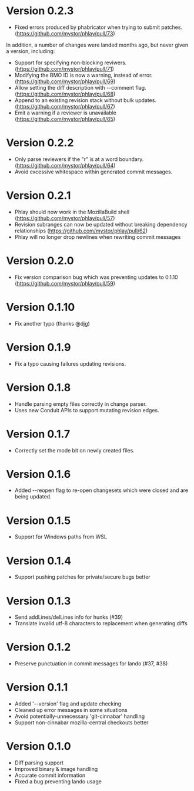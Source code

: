 # Version 0.2.3

* Fixed errors produced by phabricator when trying to submit patches. (https://github.com/mystor/phlay/pull/73)

In addition, a number of changes were landed months ago, but never given a
version, including:

* Support for specifying non-blocking reviwers. (https://github.com/mystor/phlay/pull/71)
* Modifying the BMO ID is now a warning, instead of error. (https://github.com/mystor/phlay/pull/69)
* Allow setting the diff description with --comment flag. (https://github.com/mystor/phlay/pull/68)
* Append to an existing revision stack without bulk updates. (https://github.com/mystor/phlay/pull/67)
* Emit a warning if a reviewer is unavailable (https://github.com/mystor/phlay/pull/65)

# Version 0.2.2

* Only parse reviewers if the "r" is at a word boundary. (https://github.com/mystor/phlay/pull/64)
* Avoid excessive whitespace within generated commit messages.

# Version 0.2.1

* Phlay should now work in the MozillaBuild shell (https://github.com/mystor/phlay/pull/57)
* Revision subranges can now be updated without breaking dependency relationships (https://github.com/mystor/phlay/pull/62)
* Phlay will no longer drop newlines when rewriting commit messages

# Version 0.2.0

* Fix version comparison bug which was preventing updates to 0.1.10 (https://github.com/mystor/phlay/pull/59)

# Version 0.1.10

* Fix another typo (thanks @djg)

# Version 0.1.9

* Fix a typo causing failures updating revisions.

# Version 0.1.8

* Handle parsing empty files correctly in change parser.
* Uses new Conduit APIs to support mutating revision edges.

# Version 0.1.7

* Correctly set the mode bit on newly created files.

# Version 0.1.6

* Added --reopen flag to re-open changesets which were closed and are being updated.

# Version 0.1.5

* Support for Windows paths from WSL

# Version 0.1.4

* Support pushing patches for private/secure bugs better

# Version 0.1.3

* Send addLines/delLines info for hunks (#39)
* Translate invalid utf-8 characters to replacement when generating diffs

# Version 0.1.2

* Preserve punctuation in commit messages for lando (#37, #38)

# Version 0.1.1

* Added '--version' flag and update checking
* Cleaned up error messages in some situations
* Avoid potentially-unnecessary 'git-cinnabar' handling
* Support non-cinnabar mozilla-central checkouts better

# Version 0.1.0

* Diff parsing support
* Improved binary & image handling
* Accurate commit information
* Fixed a bug preventing lando usage
